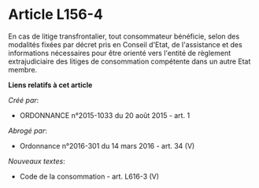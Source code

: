 # Article L156-4

En cas de litige transfrontalier, tout consommateur bénéficie, selon des modalités fixées par décret pris en Conseil d'Etat,
de l'assistance et des informations nécessaires pour être orienté vers l'entité de règlement extrajudiciaire des litiges de
consommation compétente dans un autre Etat membre.

**Liens relatifs à cet article**

_Créé par_:

  - ORDONNANCE n°2015-1033 du 20 août 2015 - art. 1

_Abrogé par_:

  - Ordonnance n°2016-301 du 14 mars 2016 - art. 34 (V)

_Nouveaux textes_:

  - Code de la consommation - art. L616-3 (V)
